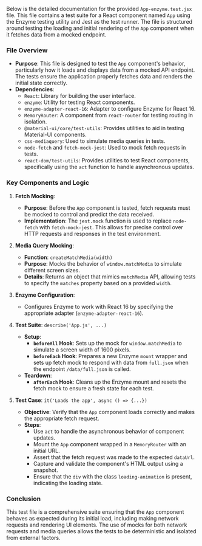 Below is the detailed documentation for the provided `App-enzyme.test.jsx` file. This file contains a test suite for a React component named `App` using the Enzyme testing utility and Jest as the test runner. The file is structured around testing the loading and initial rendering of the `App` component when it fetches data from a mocked endpoint.

### File Overview

- **Purpose**: This file is designed to test the `App` component's behavior, particularly how it loads and displays data from a mocked API endpoint. The tests ensure the application properly fetches data and renders the initial state correctly.
- **Dependencies**:
  - `React`: Library for building the user interface.
  - `enzyme`: Utility for testing React components.
  - `enzyme-adapter-react-16`: Adapter to configure Enzyme for React 16.
  - `MemoryRouter`: A component from `react-router` for testing routing in isolation.
  - `@material-ui/core/test-utils`: Provides utilities to aid in testing Material-UI components.
  - `css-mediaquery`: Used to simulate media queries in tests.
  - `node-fetch` and `fetch-mock-jest`: Used to mock fetch requests in tests.
  - `react-dom/test-utils`: Provides utilities to test React components, specifically using the `act` function to handle asynchronous updates.

### Key Components and Logic

1. **Fetch Mocking**:
   - **Purpose**: Before the `App` component is tested, fetch requests must be mocked to control and predict the data received.
   - **Implementation**: The `jest.mock` function is used to replace `node-fetch` with `fetch-mock-jest`. This allows for precise control over HTTP requests and responses in the test environment.

2. **Media Query Mocking**:
   - **Function**: `createMatchMedia(width)`
   - **Purpose**: Mocks the behavior of `window.matchMedia` to simulate different screen sizes.
   - **Details**: Returns an object that mimics `matchMedia` API, allowing tests to specify the `matches` property based on a provided `width`.

3. **Enzyme Configuration**:
   - Configures Enzyme to work with React 16 by specifying the appropriate adapter (`enzyme-adapter-react-16`).

4. **Test Suite**: `describe('App.js', ...)`
   - **Setup**:
     - **`beforeAll` Hook**: Sets up the mock for `window.matchMedia` to simulate a screen width of 1600 pixels.
     - **`beforeEach` Hook**: Prepares a new Enzyme `mount` wrapper and sets up fetch mock to respond with data from `full.json` when the endpoint `/data/full.json` is called.
   - **Teardown**:
     - **`afterEach` Hook**: Cleans up the Enzyme mount and resets the fetch mock to ensure a fresh state for each test.

5. **Test Case**: `it('Loads the app', async () => {...})`
   - **Objective**: Verify that the `App` component loads correctly and makes the appropriate fetch request.
   - **Steps**:
     - Use `act` to handle the asynchronous behavior of component updates.
     - Mount the `App` component wrapped in a `MemoryRouter` with an initial URL.
     - Assert that the fetch request was made to the expected `dataUrl`.
     - Capture and validate the component's HTML output using a snapshot.
     - Ensure that the `div` with the class `loading-animation` is present, indicating the loading state.

### Conclusion

This test file is a comprehensive suite ensuring that the `App` component behaves as expected during its initial load, including making network requests and rendering UI elements. The use of mocks for both network requests and media queries allows the tests to be deterministic and isolated from external factors.
